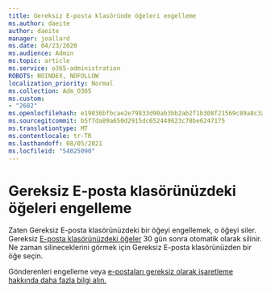 ```yaml
---
title: Gereksiz E-posta klasöründe öğeleri engelleme
ms.author: daeite
author: daeite
manager: joallard
ms.date: 04/23/2020
ms.audience: Admin
ms.topic: article
ms.service: o365-administration
ROBOTS: NOINDEX, NOFOLLOW
localization_priority: Normal
ms.collection: Adm_O365
ms.custom:
- "2682"
ms.openlocfilehash: e19036bfbcae2e79833d90ab3bb2ab2f1b308f21569c89a8c3ab2ac321c4214a
ms.sourcegitcommit: b5f7da89a650d2915dc652449623c78be6247175
ms.translationtype: MT
ms.contentlocale: tr-TR
ms.lasthandoff: 08/05/2021
ms.locfileid: "54025090"
---
```

# <a name="blocking-items-in-your-junk-email-folder"></a>Gereksiz E-posta klasörünüzdeki öğeleri engelleme

Zaten Gereksiz E-posta klasörünüzdeki bir öğeyi engellemek, o öğeyi siler. Gereksiz [E-posta klasörünüzdeki öğeler](https://outlook.live.com/mail/junkemail) 30 gün sonra otomatik olarak silinir. Ne zaman silineceklerini görmek için Gereksiz E-posta klasörünüzden bir öğe seçin.

Gönderenleri engelleme veya [e-postaları gereksiz olarak işaretleme hakkında daha fazla bilgi alın.](https://support.office.com/article/a3ece97b-82f8-4a5e-9ac3-e92fa6427ae4)